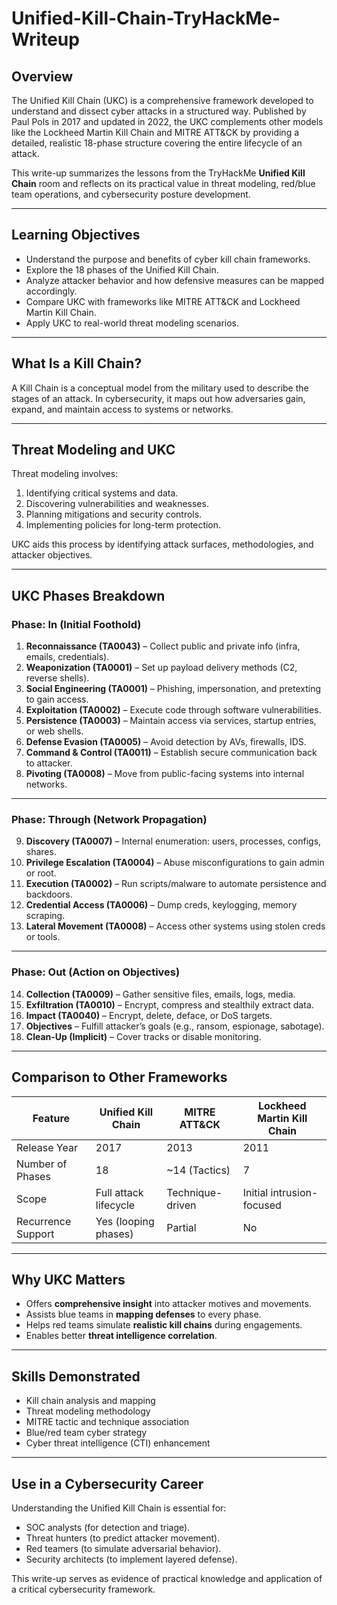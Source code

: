 # Unified-Kill-Chain-TryHackMe-Writeup
## Overview

The Unified Kill Chain (UKC) is a comprehensive framework developed to understand and dissect cyber attacks in a structured way. Published by Paul Pols in 2017 and updated in 2022, the UKC complements other models like the Lockheed Martin Kill Chain and MITRE ATT&CK by providing a detailed, realistic 18-phase structure covering the entire lifecycle of an attack.

This write-up summarizes the lessons from the TryHackMe **Unified Kill Chain** room and reflects on its practical value in threat modeling, red/blue team operations, and cybersecurity posture development.

---

## Learning Objectives

- Understand the purpose and benefits of cyber kill chain frameworks.
- Explore the 18 phases of the Unified Kill Chain.
- Analyze attacker behavior and how defensive measures can be mapped accordingly.
- Compare UKC with frameworks like MITRE ATT&CK and Lockheed Martin Kill Chain.
- Apply UKC to real-world threat modeling scenarios.

---

## What Is a Kill Chain?

A Kill Chain is a conceptual model from the military used to describe the stages of an attack. In cybersecurity, it maps out how adversaries gain, expand, and maintain access to systems or networks.

---

## Threat Modeling and UKC

Threat modeling involves:
1. Identifying critical systems and data.
2. Discovering vulnerabilities and weaknesses.
3. Planning mitigations and security controls.
4. Implementing policies for long-term protection.

UKC aids this process by identifying attack surfaces, methodologies, and attacker objectives.

---

## UKC Phases Breakdown

### **Phase: In (Initial Foothold)**

1. **Reconnaissance (TA0043)** – Collect public and private info (infra, emails, credentials).
2. **Weaponization (TA0001)** – Set up payload delivery methods (C2, reverse shells).
3. **Social Engineering (TA0001)** – Phishing, impersonation, and pretexting to gain access.
4. **Exploitation (TA0002)** – Execute code through software vulnerabilities.
5. **Persistence (TA0003)** – Maintain access via services, startup entries, or web shells.
6. **Defense Evasion (TA0005)** – Avoid detection by AVs, firewalls, IDS.
7. **Command & Control (TA0011)** – Establish secure communication back to attacker.
8. **Pivoting (TA0008)** – Move from public-facing systems into internal networks.

---

### **Phase: Through (Network Propagation)**

9. **Discovery (TA0007)** – Internal enumeration: users, processes, configs, shares.
10. **Privilege Escalation (TA0004)** – Abuse misconfigurations to gain admin or root.
11. **Execution (TA0002)** – Run scripts/malware to automate persistence and backdoors.
12. **Credential Access (TA0006)** – Dump creds, keylogging, memory scraping.
13. **Lateral Movement (TA0008)** – Access other systems using stolen creds or tools.

---

### **Phase: Out (Action on Objectives)**

14. **Collection (TA0009)** – Gather sensitive files, emails, logs, media.
15. **Exfiltration (TA0010)** – Encrypt, compress and stealthily extract data.
16. **Impact (TA0040)** – Encrypt, delete, deface, or DoS targets.
17. **Objectives** – Fulfill attacker’s goals (e.g., ransom, espionage, sabotage).
18. **Clean-Up (Implicit)** – Cover tracks or disable monitoring.

---

## Comparison to Other Frameworks

| Feature | Unified Kill Chain | MITRE ATT&CK | Lockheed Martin Kill Chain |
|--------|---------------------|--------------|-----------------------------|
| Release Year | 2017 | 2013 | 2011 |
| Number of Phases | 18 | ~14 (Tactics) | 7 |
| Scope | Full attack lifecycle | Technique-driven | Initial intrusion-focused |
| Recurrence Support | Yes (looping phases) | Partial | No |

---

## Why UKC Matters

- Offers **comprehensive insight** into attacker motives and movements.
- Assists blue teams in **mapping defenses** to every phase.
- Helps red teams simulate **realistic kill chains** during engagements.
- Enables better **threat intelligence correlation**.

---


## Skills Demonstrated

- Kill chain analysis and mapping
- Threat modeling methodology
- MITRE tactic and technique association
- Blue/red team cyber strategy
- Cyber threat intelligence (CTI) enhancement

---

## Use in a Cybersecurity Career

Understanding the Unified Kill Chain is essential for:
- SOC analysts (for detection and triage).
- Threat hunters (to predict attacker movement).
- Red teamers (to simulate adversarial behavior).
- Security architects (to implement layered defense).

This write-up serves as evidence of practical knowledge and application of a critical cybersecurity framework.


